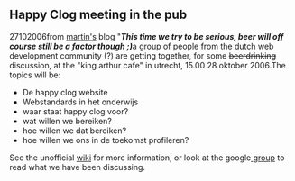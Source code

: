 <article><h1>Happy Clog meeting in the pub</h1><time><span class="day">27</span><span class="month">10</span><span class="year">2006</span></time>from <a title="martin reurings" href="http://pebble.windgazer.nl">martin's</a> blog "<strong><em>This time we try to be serious, beer will off course still be a factor though ;)</em></strong>a group of people from the dutch web development community (?) are getting together, for some <span style="text-decoration: line-through">beerdrinking</span> discussion, at the "king arthur cafe" in utrecht, 15.00 28 oktober 2006.The topics will be:<ul>	<li>De happy clog website</li>	<li>Webstandards in het onderwijs</li>	<li>waar staat happy clog voor?</li>	<li>wat willen we bereiken?</li>	<li>hoe willen we dat bereiken?</li>	<li>hoe willen we ons in de toekomst profileren?</li></ul>See the unofficial <a title="wiki" href="http://wiki.novemberborn.net/hc/Meeting+28+Oktober+2006">wiki</a> for more information, or look at the google<a title="happy clog discussion group" href="http://groups.google.com/group/Happy-Clog"> group</a> to read what we have been discussing.</article>